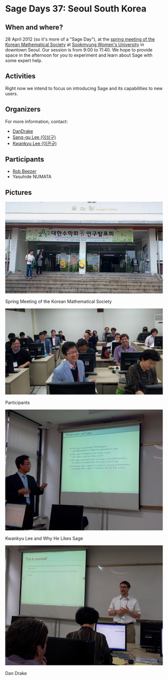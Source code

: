 

# Sage Days 37: Seoul South Korea


## When and where?

28 April 2012 (so it's more of a "Sage Day"), at the <a class="http" href="http://www.kms.or.kr/meetings/spring2012/home.htm">spring meeting of the Korean Mathematical Society</a> at <a class="http" href="http://www.sookmyung.ac.kr/">Sookmyung Women's University</a> in downtown Seoul. Our session is from 9:00 to 11:40. We hope to provide space in the afternoon for you to experiment and learn about Sage with some expert help. 


## Activities

Right now we intend to focus on introducing Sage and its capabilities to new users. 


## Organizers

For more information, contact: 

   * <a href="/DanDrake">DanDrake</a> 
   * <a class="http" href="http://matrix.skku.ac.kr/sglee/">Sang-gu Lee (이상구)</a> 
   * <a class="http" href="http://www.chosun.ac.kr/~kwankyu/index.html">Kwankyu Lee (이관규)</a> 

## Participants

   * <a class="http" href="http://buzzard.pugetsound.edu/">Rob Beezer</a> 
   * Yasuhide NUMATA 

## Pictures

![days37/sd37-building.png](days37/sd37-building.png) 

Spring Meeting of the Korean Mathematical Society 

![days37/sd37-group.png](days37/sd37-group.png) 

Participants 

![days37/sd37-kwankyu-lee.png](days37/sd37-kwankyu-lee.png) 

Kwankyu Lee and Why He Likes Sage 

![days37/sd37-dan-drake.png](days37/sd37-dan-drake.png) 

Dan Drake 

